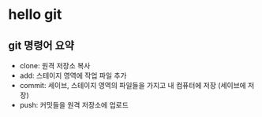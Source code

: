 # hello git

## git 명령어 요약

- clone: 원격 저장소 복사
- add: 스테이지 영역에 작업 파일 추가
- commit: 세이브, 스테이지 영역의 파일들을 가지고 내 컴퓨터에 저장 (세이브에 저장)
- push: 커밋들을 원격 저장소에 업로드